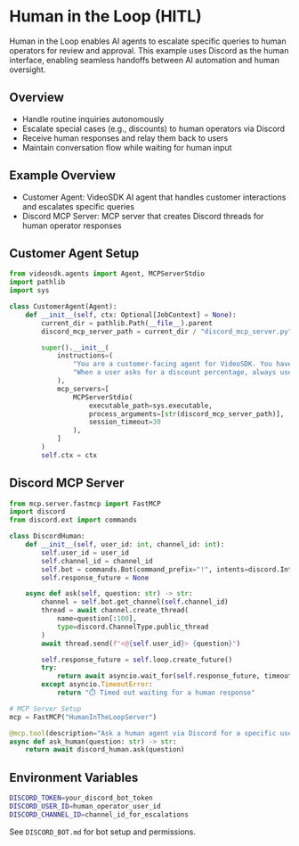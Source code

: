 # Human in the Loop (HITL)

Human in the Loop enables AI agents to escalate specific queries to human operators for review and approval. This example uses Discord as the human interface, enabling seamless handoffs between AI automation and human oversight.

## Overview

- Handle routine inquiries autonomously
- Escalate special cases (e.g., discounts) to human operators via Discord
- Receive human responses and relay them back to users
- Maintain conversation flow while waiting for human input

## Example Overview

- Customer Agent: VideoSDK AI agent that handles customer interactions and escalates specific queries
- Discord MCP Server: MCP server that creates Discord threads for human operator responses

## Customer Agent Setup

```python
from videosdk.agents import Agent, MCPServerStdio
import pathlib
import sys

class CustomerAgent(Agent):
    def __init__(self, ctx: Optional[JobContext] = None):
        current_dir = pathlib.Path(__file__).parent
        discord_mcp_server_path = current_dir / "discord_mcp_server.py"

        super().__init__(
            instructions=(
                "You are a customer-facing agent for VideoSDK. You have access to various tools to assist with customer inquiries, provide support, and handle tasks. "
                "When a user asks for a discount percentage, always use the appropriate tool to retrieve and provide the accurate answer from your superior human agent."
            ),
            mcp_servers=[
                MCPServerStdio(
                    executable_path=sys.executable,
                    process_arguments=[str(discord_mcp_server_path)],
                    session_timeout=30
                ),
            ]
        )
        self.ctx = ctx
```

## Discord MCP Server

```python
from mcp.server.fastmcp import FastMCP
import discord
from discord.ext import commands

class DiscordHuman:
    def __init__(self, user_id: int, channel_id: int):
        self.user_id = user_id
        self.channel_id = channel_id
        self.bot = commands.Bot(command_prefix="!", intents=discord.Intents.all())
        self.response_future = None

    async def ask(self, question: str) -> str:
        channel = self.bot.get_channel(self.channel_id)
        thread = await channel.create_thread(
            name=question[:100],
            type=discord.ChannelType.public_thread
        )
        await thread.send(f"<@{self.user_id}> {question}")

        self.response_future = self.loop.create_future()
        try:
            return await asyncio.wait_for(self.response_future, timeout=600)
        except asyncio.TimeoutError:
            return "⏱️ Timed out waiting for a human response"

# MCP Server Setup
mcp = FastMCP("HumanInTheLoopServer")

@mcp.tool(description="Ask a human agent via Discord for a specific user query such as discount percentage, etc.")
async def ask_human(question: str) -> str:
    return await discord_human.ask(question)
```

## Environment Variables

```bash
DISCORD_TOKEN=your_discord_bot_token
DISCORD_USER_ID=human_operator_user_id
DISCORD_CHANNEL_ID=channel_id_for_escalations
```

See `DISCORD_BOT.md` for bot setup and permissions.
